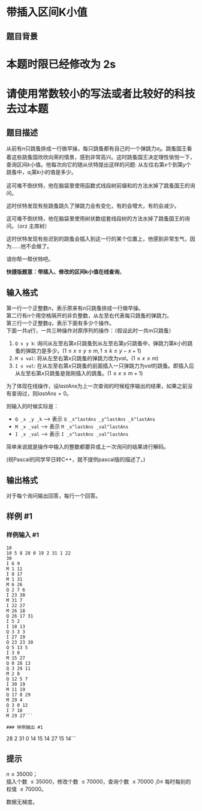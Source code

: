 # 带插入区间K小值

## 题目背景

# 本题时限已经修改为 2s

# 请使用常数较小的写法或者比较好的科技去过本题

## 题目描述

从前有$n$只跳蚤排成一行做早操，每只跳蚤都有自己的一个弹跳力$a_i$。跳蚤国王看着这些跳蚤国欣欣向荣的情景，感到非常高兴。这时跳蚤国王决定理性愉悦一下，查询区间$k$小值。他每次向它的随从伏特提出这样的问题: 从左往右第$x$个到第$y$个跳蚤中，$a_i$第$k$小的值是多少。  

这可难不倒伏特，他在脑袋里使用函数式线段树前缀和的方法水掉了跳蚤国王的询问。

这时伏特发现有些跳蚤跳久了弹跳力会有变化，有的会增大，有的会减少。

这可难不倒伏特，他在脑袋里使用树状数组套线段树的方法水掉了跳蚤国王的询问。（orz 主席树）

这时伏特发现有些迟到的跳蚤会插入到这一行的某个位置上，他感到非常生气，因为……他不会做了。

请你帮一帮伏特吧。

**快捷版题意：带插入、修改的区间k小值在线查询**。

## 输入格式

第一行一个正整数$n$，表示原来有$n$只跳蚤排成一行做早操。   
第二行有$n$个用空格隔开的非负整数，从左至右代表每只跳蚤的弹跳力。   
第三行一个正整数$q$，表示下面有多少个操作。  
下面一共$q$行，一共三种操作对原序列的操作：（假设此时一共$m$只跳蚤）
1. `Q x y k`: 询问从左至右第$x$只跳蚤到从左至右第$y$只跳蚤中，弹跳力第$k$小的跳蚤的弹跳力是多少。($1 \le x \le y \le m, 1 \le k \le y - x + 1$)
2. `M x val`: 将从左至右第x只跳蚤的弹跳力改为$val$。($1 \le x \le m$)
3. `I x val`: 在从左至右第$x$只跳蚤的前面插入一只弹跳力为$val$的跳蚤。即插入后从左至右第$x$只跳蚤是我刚插入的跳蚤。($1 \le x \le m + 1$)

为了体现在线操作，设$lastAns$为上一次查询的时候程序输出的结果，如果之前没有查询过，则$lastAns = 0$。

则输入的时候实际是：

- `Q _x _y _k` ——> 表示 `Q _x^lastAns _y^lastAns _k^lastAns`
- `M _x _val`  ——> 表示 `M _x^lastAns _val^lastAns`
- `I _x _val`  ——> 表示 `I _x^lastAns _val^lastAns`

简单来说就是操作中输入的整数都要异或上一次询问的结果进行解码。

(祝Pascal的同学早日转C++，就不提供pascal版的描述了。)

## 输出格式

对于每个询问输出回答，每行一个回答。

## 样例 #1

### 样例输入 #1
```
10
10 5 8 28 0 19 2 31 1 22
30
I 6 9
M 1 11
I 8 17
M 1 31
M 6 26
Q 2 7 6
I 23 30
M 31 7
I 22 27
M 26 18
Q 26 17 31
I 5 2
I 18 13
Q 3 3 3
I 27 19
Q 23 23 30
Q 5 13 5
I 3 0
M 15 27
Q 0 28 13
Q 3 29 11
M 2 8
Q 12 5 7
I 30 19
M 11 19
Q 17 8 29
M 29 4
Q 3 0 12
I 7 18
M 29 27```

### 样例输出 #1

```
28
2
31
0
14
15
14
27
15
14```

## 提示

$n \le 35000$；  
插入个数 $\le 35000$，修改个数 $\le 70000$，查询个数 $\le 70000$  ,$0 \le$ 每时每刻的权值 $\le 70000$。

数据无梯度。
